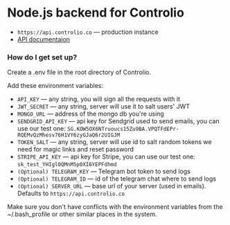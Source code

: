 # Node.js backend for Controlio #

* `https://api.controlio.co` — production instance
* [API documentaion](API.md)

### How do I get set up? ###

Create a .env file in the root directory of Controlio.

Add these environment variables:

* `API_KEY` — any string, you will sign all the requests with it
* `JWT_SECRET` — any string, server will use it to salt users' JWT
* `MONGO_URL` — address of the mongo db you're using
* `SENDGRID_API_KEY` — api key for Sendgrid used to send emails, you can use our test one: `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`
* `TOKEN_SALT` — any string, server will use id to salt random tokens we need for magic links and reset password 
* `STRIPE_API_KEY` — api key for Stripe, you can use our test one: `sk_test_YHIgl0QMnM5p0XI6YEPFdhmd`
* `(Optional) TELEGRAM_KEY` — Telegram bot token to send logs
* `(Optional) TELEGRAM_ID` — id of the telegram chat where to send logs
* `(Optional) SERVER_URL` — base url of your server (used in emails). Defaults to `https://api.controlio.co`

Make sure you don't have conflicts with the environment variables from the ~/.bash_profile or other similar places in the system.
